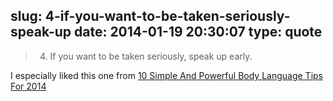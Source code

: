 slug: 4-if-you-want-to-be-taken-seriously-speak-up
date: 2014-01-19 20:30:07
type: quote
---

> 4) If you want to be taken seriously, speak up early.

I especially liked this one from [10 Simple And Powerful Body Language Tips For 2014](http://www.forbes.com/sites/carolkinseygoman/2014/01/02/10-simple-and-powerful-body-language-tips-for-2014/)
